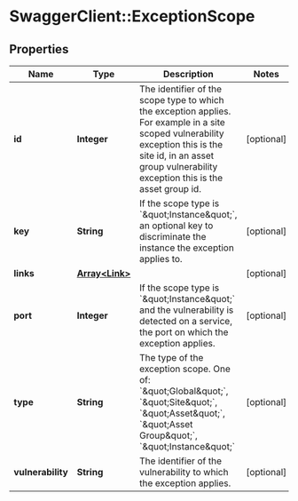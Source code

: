 # SwaggerClient::ExceptionScope

## Properties
Name | Type | Description | Notes
------------ | ------------- | ------------- | -------------
**id** | **Integer** | The identifier of the scope type to which the exception applies. For example in a site scoped vulnerability exception this is the site id, in an asset group vulnerability exception this is the asset group id. | [optional] 
**key** | **String** | If the scope type is &#x60;\&quot;Instance\&quot;&#x60;, an optional key to discriminate the instance the exception applies to. | [optional] 
**links** | [**Array&lt;Link&gt;**](Link.md) |  | [optional] 
**port** | **Integer** | If the scope type is &#x60;\&quot;Instance\&quot;&#x60; and the vulnerability is detected on a service, the port on which the exception applies. | [optional] 
**type** | **String** | The type of the exception scope. One of: &#x60;\&quot;Global\&quot;&#x60;, &#x60;\&quot;Site\&quot;&#x60;, &#x60;\&quot;Asset\&quot;&#x60;, &#x60;\&quot;Asset Group\&quot;&#x60;, &#x60;\&quot;Instance\&quot;&#x60; | [optional] 
**vulnerability** | **String** | The identifier of the vulnerability to which the exception applies. | [optional] 


